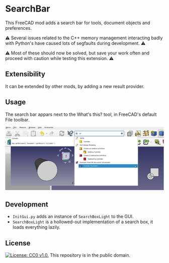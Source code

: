 SearchBar
=========

This FreeCAD mod adds a search bar for tools, document objects and preferences.

⚠️ Several issues related to the C++ memory management interacting badly with Python's have caused lots of segfaults during development. ⚠️

⚠️️ Most of these should now be solved, but save your work often and proceed with caution while testing this extension. ⚠️

Extensibility
-------------

It can be extended by other mods, by adding a new result provider.

Usage
-----

The search bar appars next to the What's this? tool, in FreeCAD's default File toolbar.

![Screenshot of the search bar, with results in its drop-down menu and extra info about the result in a separate pane](screenshot.png)

Development
-----------

* `InitGui.py` adds an instance of `SearchBoxLight` to the GUI.
* `SearchBoxLight` is a hollowed-out implementation of a search box, it loads everything lazily.

License
-------

[![License: CC0 v1.0.](https://img.shields.io/badge/license-CC0-blue.svg)](https://creativecommons.org/publicdomain/zero/1.0/) This repository is in the public domain.
